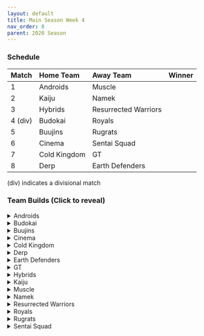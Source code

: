 ```yaml
---
layout: default
title: Main Season Week 4
nav_order: 8
parent: 2020 Season
---
```

### Schedule

|Match          |  Home Team            | Away Team        | Winner          |
| :-------------| :---------------------| :----------------| :---------------|
| 1             | Androids              | Muscle           |                 |
| 2             | Kaiju                 | Namek            |                 |
| 3             | Hybrids               | Resurrected Warriors |             |
| 4 (div)       | Budokai               | Royals           |                 |
| 5             | Buujins               | Rugrats          |                 |
| 6             | Cinema                | Sentai Squad     |                 |
| 7             | Cold Kingdom          | GT               |                 | 
| 8             | Derp                  | Earth Defenders  |                 |

(div) indicates a divisional match

### Team Builds (Click to reveal)

<details>
  <summary>Androids</summary>
  <br />
<br />Home Map: Glacier
<br />Music: Boss Ganges
<br />Weekly Bench: 
<br />Boost Store: None


</details>

<details>
  <summary>Budokai</summary>

<br />
<br />Home Map: Planet Namek
<br />Music: Boss Battle Rock
<br />Weekly bench: 
<br />Boosts: N/A



</details>

<details>
  <summary>Buujins</summary>
<br />
<br /> Home Map: Supreme Kai's World
<br />Music: Nanshan
<br />Bench:
<br />Boosts:

</details>

<details>
  <summary>Cinema</summary>
<br />  
<br />Home Map: Hell
<br />Music: Warlord F
<br />Bench: 
<br />Boosts: 

</details>

<details>
  <summary>Cold Kingdom </summary>
  <br />
<br />Home Map: Broly's Planet
<br />Music: Paranoia
<br />Bench: 
<br />Boosts:

</details>

<details>
  <summary>Derp</summary>
<br />  
<br />Home Map: Penguin Village
<br />Music: War Begins
<br />Bench:
<br />Boosts:

</details>

<details>
  <summary>Earth Defenders</summary>
  <br />
<br />Home Map: Mt. Paozu
<br />Music: Aether
<br />Bench: 
<br />Boosts:

</details>

<details>
  <summary>GT</summary>
<br />  
<br />Home Map: Kings Castle
<br />Music: Turbulence
<br />Bench: 
<br />Boosts:

</details>

<details>
  <summary>Hybrids</summary>
<br />  
<br />Home Map: Wastelands
<br />Music: Dragon Castle
<br />Bench: 
<br />Boosts:

</details>

<details>
  <summary>Kaiju</summary>
<br />  
<br />Home Map: Rocky Area
<br />Music: Crongus
<br />Bench: 
<br />Boosts:

</details>

<details>
  <summary>Muscle</summary>
<br />  
<br />Home Map: Muscle Tower
<br />Music: Epic Boss Fight
<br />Bench: 
<br />Boosts:

</details>

<details>
  <summary>Namek</summary>
<br />  
<br />Home Map: Kami's Lookout
<br />Music: Fight me if you can
<br />Bench: 
<br />Boosts:

</details>

<details>
  <summary>Resurrected Warriors</summary>
<br />  
<br />Home Map: Desert
<br />Music: Action Fight
<br />Bench: 
<br />Boosts:

</details>


<details>
  <summary>Royals</summary>
<br />  
<br />Home Map: Hyperbolic Time Chamber
<br />Music: Thunder
<br />Bench: 
<br />Boosts:

</details>

<details>
  <summary>Rugrats</summary>
<br />  
<br />Home Map: City Ruins
<br />Music: Nanga-F
<br />Bench: 
<br />Boosts:

</details>

<details>
  <summary>Sentai Squad</summary>
<br />  
<br />Home Map: Frieza's Ship
<br />Music: Hurricane
<br />Bench:  
<br />Boosts:

</details>